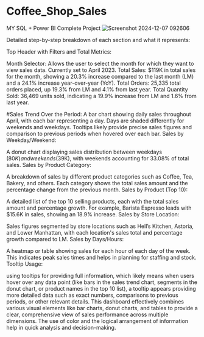 # Coffee_Shop_Sales
MY SQL + Power BI Complete Project
![Screenshot 2024-12-07 092606](https://github.com/user-attachments/assets/4f90857d-e6fc-4a5c-903b-8e26706dd5e7)

Detailed step-by-step breakdown of each section and what it represents:

Top Header with Filters and Total Metrics:

Month Selector: Allows the user to select the month for which they want to view sales data. Currently set to April 2023.
Total Sales: $119K in total sales for the month, showing a 20.3% increase compared to the last month (LM) and a 24.1% increase year-over-year (YoY).
Total Orders: 25,335 total orders placed, up 19.3% from LM and 4.1% from last year.
Total Quantity Sold: 36,469 units sold, indicating a 19.9% increase from LM and 1.6% from last year.

#Sales Trend Over the Period:
A bar chart showing daily sales throughout April, with each bar representing a day. Days are shaded differently for weekends and weekdays. Tooltips likely provide precise sales figures and comparison to previous periods when hovered over each bar.
Sales by Weekday/Weekend:

A donut chart displaying sales distribution between weekdays ($80K) and weekends ($39K), with weekends accounting for 33.08% of total sales.
Sales by Product Category:

A breakdown of sales by different product categories such as Coffee, Tea, Bakery, and others. Each category shows the total sales amount and the percentage change from the previous month.
Sales by Product (Top 10):

A detailed list of the top 10 selling products, each with the total sales amount and percentage growth. For example, Barista Espresso leads with $15.6K in sales, showing an 18.9% increase.
Sales by Store Location:

Sales figures segmented by store locations such as Hell’s Kitchen, Astoria, and Lower Manhattan, with each location's sales total and percentage growth compared to LM.
Sales by Days/Hours:

A heatmap or table showing sales for each hour of each day of the week. This indicates peak sales times and helps in planning for staffing and stock.
Tooltip Usage:

using tooltips for providing full information, which likely means when users hover over any data point (like bars in the sales trend chart, segments in the donut chart, or product names in the top 10 list), a tooltip appears providing more detailed data such as exact numbers, comparisons to previous periods, or other relevant details.
This dashboard effectively combines various visual elements like bar charts, donut charts, and tables to provide a clear, comprehensive view of sales performance across multiple dimensions. The use of color and the logical arrangement of information help in quick analysis and decision-making.

